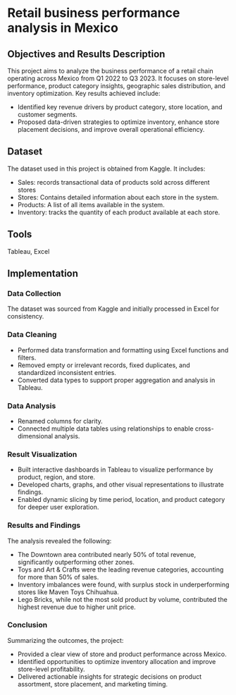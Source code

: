 # Retail business performance analysis in Mexico
## Objectives and Results Description
This project aims to analyze the business performance of a retail chain operating across Mexico from Q1 2022 to Q3 2023. It focuses on store-level performance, product category insights, geographic sales distribution, and inventory optimization.
Key results achieved include:
- Identified key revenue drivers by product category, store location, and customer segments.
- Proposed data-driven strategies to optimize inventory, enhance store placement decisions, and improve overall operational efficiency.
## Dataset
The dataset used in this project is obtained from Kaggle. It includes:
- Sales: records transactional data of products sold across different stores
- Stores: Contains detailed information about each store in the system.
- Products: A list of all items available in the system.
- Inventory: tracks the quantity of each product available at each store.
## Tools
Tableau, Excel
## Implementation
### Data Collection
The dataset was sourced from Kaggle and initially processed in Excel for consistency.
### Data Cleaning
- Performed data transformation and formatting using Excel functions and filters.
- Removed empty or irrelevant records, fixed duplicates, and standardized inconsistent entries.
- Converted data types to support proper aggregation and analysis in Tableau.
### Data Analysis
- Renamed columns for clarity.
- Connected multiple data tables using relationships to enable cross-dimensional analysis.
### Result Visualization
- Built interactive dashboards in Tableau to visualize performance by product, region, and store.
- Developed charts, graphs, and other visual representations to illustrate findings.
- Enabled dynamic slicing by time period, location, and product category for deeper user exploration.
### Results and Findings
The analysis revealed the following:
- The Downtown area contributed nearly 50% of total revenue, significantly outperforming other zones.
- Toys and Art & Crafts were the leading revenue categories, accounting for more than 50% of sales.
- Inventory imbalances were found, with surplus stock in underperforming stores like Maven Toys Chihuahua.
- Lego Bricks, while not the most sold product by volume, contributed the highest revenue due to higher unit price.
### Conclusion
Summarizing the outcomes, the project:
- Provided a clear view of store and product performance across Mexico.
- Identified opportunities to optimize inventory allocation and improve store-level profitability.
- Delivered actionable insights for strategic decisions on product assortment, store placement, and marketing timing.
